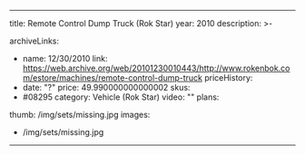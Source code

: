 
---
title: Remote Control Dump Truck (Rok Star)
year: 2010
description: >-
  
archiveLinks:
  - name: 12/30/2010
    link: https://web.archive.org/web/20101230010443/http://www.rokenbok.com/estore/machines/remote-control-dump-truck
priceHistory:
  - date: "?"
    price: 49.990000000000002
skus:
  - #08295
category: Vehicle (Rok Star)
video: ""
plans:

thumb: /img/sets/missing.jpg
images:
  -  /img/sets/missing.jpg
---
